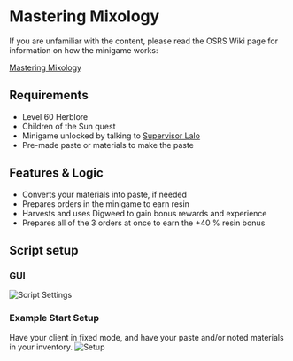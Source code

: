 # Mastering Mixology

If you are unfamiliar with the content, please read the OSRS Wiki page for information on how the minigame works:

[Mastering Mixology](https://oldschool.runescape.wiki/w/Mastering_Mixology)

## Requirements

- Level 60 Herblore
- Children of the Sun quest
- Minigame unlocked by talking to [Supervisor Lalo](https://oldschool.runescape.wiki/w/Supervisor_Lalo)
- Pre-made paste or materials to make the paste

## Features & Logic

- Converts your materials into paste, if needed
- Prepares orders in the minigame to earn resin
- Harvests and uses Digweed to gain bonus rewards and experience
- Prepares all of the 3 orders at once to earn the +40 % resin bonus

## Script setup

### GUI
![Script Settings](https://i.imgur.com/NgmMuAm.png)

### Example Start Setup
Have your client in fixed mode, and have your paste and/or noted materials in your inventory.
![Setup](https://i.imgur.com/Bb3NE4k.png)
